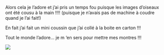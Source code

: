 Alors cela je l’adore et j’ai pris un temps fou puisque les images d’oiseaux ont été cousu à la main !!!! (puisque je n’avais pas de machine à coudre quand je l’ai fait!)

En fait j’ai fait un mini coussin que j’ai collé à la boite en carton !!!

Tout le monde l’adore… je m ‘en sers pour mettre mes montres !!!

![](image22.jpg)